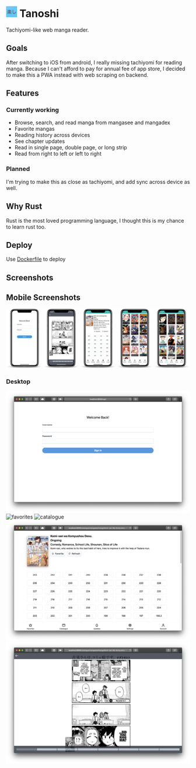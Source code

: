 # <img src="tanoshi-web/static/apple-touch-icon.png" alt="" width="30" height=30/> Tanoshi
Tachiyomi-like web manga reader.

## Goals
After switching to iOS from android, I really missing tachiyomi for reading manga.
Because I can't afford to pay for annual fee of app store, 
I decided to make this a PWA instead with web scraping on backend.

## Features
### Currently working
- Browse, search, and read manga from mangasee and mangadex
- Favorite mangas
- Reading history across devices
- See chapter updates
- Read in single page, double page, or long strip
- Read from right to left or left to right
### Planned
I'm trying to make this as close as tachiyomi, and add sync across device as well.

## Why Rust
Rust is the most loved programming language, I thought this is my chance to learn rust too.

## Deploy
Use [Dockerfile](Dockerfile) to deploy

## Screenshots
## Mobile Screenshots
![favorites](screenshots/mobile.png)

### Desktop
![login](screenshots/login.png)
![favorites](screenshots/favorites.png)
![catalogue](screenshots/catalogue.png)
![detail](screenshots/detail.png)
![reader](screenshots/reader.png)
